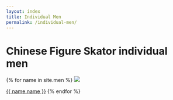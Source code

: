 ```yaml
---
layout: index
title: Individual Men
permalink: /individual-men/
---
```



<h1> Chinese Figure Skator individual men</h1>

{% for name in site.men %}
<a href = "{{ name.url | relative_url }}"><img src="{{ name.img-url }}"></a>
  <p><a href = "{{ name.url | relative_url }}">{{ name.name }}</a>
{% endfor %}

